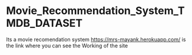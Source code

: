 # Movie_Recommendation_System_TMDB_DATASET
Its a movie recomendation system 
https://mrs-mayank.herokuapp.com/ is the link where you can see the Working of the site
